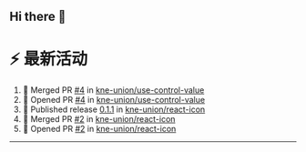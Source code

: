 ## Hi there 👋

<!--

**Here are some ideas to get you started:**

🙋‍♀️ A short introduction - what is your organization all about?
🌈 Contribution guidelines - how can the community get involved?
👩‍💻 Useful resources - where can the community find your docs? Is there anything else the community should know?
🍿 Fun facts - what does your team eat for breakfast?
🧙 Remember, you can do mighty things with the power of [Markdown](https://docs.github.com/github/writing-on-github/getting-started-with-writing-and-formatting-on-github/basic-writing-and-formatting-syntax)
-->


# ⚡ 最新活动

<!--START_SECTION:activity-->
1. 🎉 Merged PR [#4](https://github.com/kne-union/use-control-value/pull/4) in [kne-union/use-control-value](https://github.com/kne-union/use-control-value)
2. 💪 Opened PR [#4](https://github.com/kne-union/use-control-value/pull/4) in [kne-union/use-control-value](https://github.com/kne-union/use-control-value)
3. 🚀 Published release [0.1.1](https://github.com/kne-union/react-icon/releases/tag/0.1.1) in [kne-union/react-icon](https://github.com/kne-union/react-icon)
4. 🎉 Merged PR [#2](https://github.com/kne-union/react-icon/pull/2) in [kne-union/react-icon](https://github.com/kne-union/react-icon)
5. 💪 Opened PR [#2](https://github.com/kne-union/react-icon/pull/2) in [kne-union/react-icon](https://github.com/kne-union/react-icon)
<!--END_SECTION:activity-->

---
